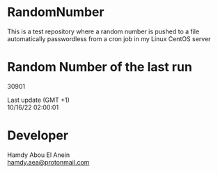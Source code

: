 # RandomNumber    
This is a test repository where a random number is pushed to a file automatically passwordless from a cron job in my Linux CentOS server    
# Random Number of the last run   
30901
      
Last update (GMT +1)    
10/16/22 02:00:01
# Developer    
Hamdy Abou El Anein   
hamdy.aea@protonmail.com
